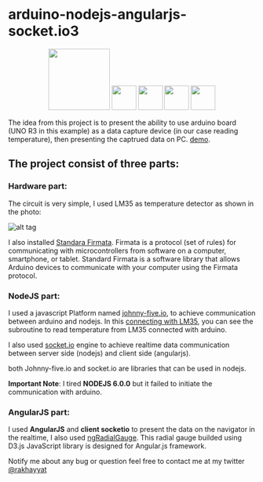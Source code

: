 # arduino-nodejs-angularjs-socket.io3
<p align="center">
  <img src="http://cdn.socket.io/website/imgs/logo.svg" width="125"/>
  <img src="http://johnny-five.io/img/j5-logo.svg" width="50"/>
  <img src="http://training.figleaf.com/images/sec_logo_nodejs.jpg" width="50"/>
  <img src="https://upload.wikimedia.org/wikipedia/commons/thumb/8/87/Arduino_Logo.svg/50px-Arduino_Logo.svg.png" width="50"/>
  <img src="http://www.nganimate.org/img/angular-logo.png" width="50"/>
</p>


The idea from this project is to present the ability to use arduino board (UNO R3 in this example) as a data capture device (in our case reading temperature), then presenting the captrued data on PC.
[demo](https://www.youtube.com/watch?v=IdU-cUy0SB0).

## The project consist of three parts:

### Hardware part:

The circuit is very simple, I used LM35 as temperature detector as shown in the photo:

![alt tag](http://blog.rastating.com/content/images/2014/Feb/lm35_bb_1_.jpg)

I also installed [Standara Firmata](http://www.instructables.com/id/Arduino-Installing-Standard-Firmata/). Firmata is a protocol (set of rules) for communicating with microcontrollers from software on a computer, smartphone, or tablet. Standard Firmata is a software library that allows Arduino devices to communicate with your computer using the Firmata protocol. 

### NodeJS part:

I used a javascript Platform named [johnny-five.io](http://johnny-five.io/), to achieve communication between arduino and nodejs.
In this [connecting with LM35](http://johnny-five.io/examples/temperature-lm35/), you can see the subroutine to read temperature from LM35 connected with arduino.

I also used [socket.io](http://socket.io/) engine to achieve realtime data communication between server side (nodejs) and client side (angularjs).

both Johnny-five.io and socket.io are libraries that can be used in nodejs.


**Important Note**: I tired **NODEJS 6.0.0** but it failed to initiate the communication with arduino.

### AngularJS part:

I used **AngularJS** and **client socketio** to present the data on the navigator in the realtime, I also used [ngRadialGauge](https://github.com/stherrienaspnet/ngRadialGauge). This radial gauge builded using D3.js JavaScript library is designed for Angular.js framework.


Notify me about any bug or question feel free to contact me at my twitter [@rakhayyat](https://twitter.com/rakhayyat)








